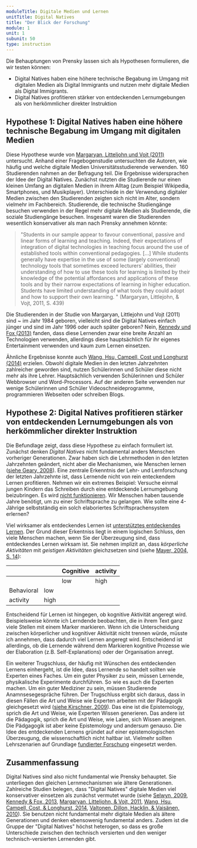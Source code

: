 ```yaml
---
moduleTitle: Digitale Medien und Lernen
unitTitle: Digital Natives
title: "Der Blick der Forschung"
module: 1
unit: 1
subunit: 50
type: instruction
---
```



Die Behauptungen von Prensky lassen sich als Hypothesen formulieren, die wir testen können: 

* Digital Natives haben eine höhere technische Begabung im Umgang mit digitalen Medien als Digital Immigrants und nutzen mehr digitale Medien als Digital Immigrants. 
* Digital Natives profitieren stärker von entdeckenden Lernumgebungen als von herkömmlicher direkter Instruktion

## Hypothese 1: Digital Natives haben eine höhere technische Begabung im Umgang mit digitalen Medien

Diese Hypothese wurde von [Margaryan, Litteljohn und Vojt (2011)](https://www.sciencedirect.com/science/article/pii/S0360131510002563) untersucht. Anhand einer Fragebogenstudie untersuchten die Autoren, wie häufig und welche digitale Medien Universitätsstudierende verwenden. 160 Studierenden nahmen an der Befragung teil. Die Ergebnisse widersprachen der Idee der Digital Natives. Zunächst nutzten die Studierende nur einen kleinen Umfang an digitalen Medien in ihrem Alltag (zum Beispiel Wikipedia, Smartphones, und Musikplayer). Unterschiede in der Verwendung digitaler Medien zwischen den Studierenden zeigten sich nicht im Alter, sondern vielmehr im Fachbereich. Studierende, die technische Studiengänge besuchen verwenden in der Regel mehr digitale Medien als Studierende, die soziale Studiengänge besuchen. Insgesamt waren die Studierenden wesentlich konservativer als man nach Prensky annehmen könnte: 

> "Students in our sample appear to favour conventional, passive and linear forms of learning and teaching. Indeed, their expectations of integration of digital technologies in teaching focus around the use of established tools within conventional pedagogies. [...] While students generally have expertise in the use of some (largely conventional) technology tools that sometimes exceed lecturers’ abilities, their understanding of how to use these tools for learning is limited by their knowledge of the potential affordances and applications of these tools and by their narrow expectations of learning in higher education. Students have limited understanding of what tools they could adopt and how to support their own learning. " (Margaryan, Littlejohn, & Vojt, 2011, S. 439)

Die Studierenden in der Studie von Margaryan, Littlejohn und Vojt (2011) sind ~ im Jahr 1984 geboren, vielleicht sind die Digital Natives einfach jünger und sind im Jahr 1996 oder auch später geboren? Nein, [Kennedy und Fox (2013)](https://eric.ed.gov/?id=EJ1071340) fanden, dass diese Lernenden zwar eine breite Anzahl an Technologien verwenden, allerdings diese hauptsächlich für ihr eigenes Entertainment verwenden und kaum zum Lernen einsetzen. 

Ähnliche Ergebnisse konnte auch [Wang, Hsu, Campell, Cost und Longhurst (2014)](https://link.springer.com/article/10.1007/s11423-014-9355-4) erzielen. Obwohl digitale Medien in den letzten Jahrzehnten zahlreicher geworden sind, nutzen Schülerinnen und Schüler diese nicht mehr als ihre Lehrer. Hauptsächlich verwenden Schülerinnen und Schüler Webbrowser und Word-Processors. Auf der anderen Seite verwenden nur wenige Schülerinnen und Schüler Videoschneideprogramme, programmieren Webseiten oder schreiben Blogs. 

## Hypothese 2: Digital Natives profitieren stärker von entdeckenden Lernumgebungen als von herkömmlicher direkter Instruktion

Die Befundlage zeigt, dass diese Hypothese zu einfach formuliert ist. Zunächst denken *Digital Natives* nicht fundamental anders Menschen vorheriger Generationen. Zwar haben sich die Lehrmethoden in den letzten Jahrzehnten geändert, nicht aber die Mechanismen, wie Menschen lernen ([siehe Geary, 2008](https://www.tandfonline.com/doi/abs/10.1080/00461520802392133)). Eine zentrale Erkenntnis der Lehr- und Lernforschung der letzten Jahrzehnte ist, dass Lernende nicht von rein enteckendem Lernen profitieren. Nehmen wir ein extremes Beispiel: Versuche einmal jungen Kindern das Schreiben durch eine entdeckende Lernumgebung beizubringen. Es wird [nicht funktionieren](https://journals.sagepub.com/doi/full/10.1177/1529100618772272). Wir Menschen haben tausende Jahre benötigt, um zu einer Schriftsprache zu gelangen. Wie sollte eine 4-Jährige selbstständig ein solch elaboriertes Schriftsprachensystem erlernen? 

Viel wirksamer als entdeckendes Lernen ist [unterstütztes entdeckendes Lernen](https://psycnet.apa.org/record/2004-10043-002). Der Grund dieser Erkentniss liegt in einem logischen Schluss, den viele Menschen machen, wenn Sie der Überzeugung sind, dass entdeckendes Lernen wirksam ist. Sie nehmen implizit an, dass *körperliche Aktivitäten* mit *geistigen Aktivitäten* gleichzsetzen sind (siehe [Mayer, 2004, S. 14](https://psycnet.apa.org/record/2004-10043-002)): 



|            |      | Cognitive  | activity |
|------------|------|------------|----------|
|            |      |     low    | high     |
| Behavioral | low  |            |          |
| activity   | high |            |          |


Entscheidend für Lernen ist hingegen, ob kognitive Aktivität angeregt wird. Beispielsweise könnte ich Lerndende beobachten, die in ihrem Text ganz viele Stellen mit einem Marker markieren. Wenn ich die Unterscheidung zwischen körperlicher und kognitiver Aktivität nicht trennen würde, müsste ich annehmen, dass dadurch viel Lernen angeregt wird. Entscheidend ist allerdings, ob die Lernende während dem Markieren kognitive Prozesse wie der Elaboration (z.B. Self-Explanations) oder der Organisation anregt. 

Ein weiterer Trugschluss, der häufig mit Wünschen des entdeckenden Lernens einhergeht, ist die Idee, dass Lernende so handelt sollten wie Experten eines Faches. Um ein guter Physiker zu sein, müssen Lernende, physikalische Experimente durchführen. So wie es auch die Experten machen. Um ein guter Mediziner zu sein, müssen Studierende Anamnsesegespräche führen. Der Trugschluss ergibt sich daraus, dass in diesen Fällen die Art und Weise wie Experten arbeiten mit der Pädagogik gleichgesetzt wird ([siehe Kirschner, 2009](http://dspace.ou.nl/handle/1820/2326)). Das eine ist die Epistemology, sprich die Art und Weise, wie Experten Wissen generieren. Das andere ist die Pädagogik, sprich die Art und Weise, wie Laien, sich Wissen aneignen. Die Pädgagogik ist aber keine Epistemology und andersum genauso. Die Idee des entdeckenden Lernens gründet auf einer epistemologischen Überzeugung, die wissenschaftlich nicht haltbar ist. Vielmehr sollten Lehrszenarien auf Grundlage [fundierter Forschung](https://psycnet.apa.org/record/2017-11251-001) eingesetzt werden. 

## Zusammenfassung

Digital Natives sind also nicht fundamental wie Prensky behauptet. Sie unterliegen den gleichen Lernmechanismen wie ältere Generationen. Zahlreiche Studien belegen, dass "Digital Natives" digitale Medien viel konservativer einsetzen als zunächst vermutet wurde (siehe [Selwyn, 2009](https://www.emeraldinsight.com/doi/full/10.1108/00012530910973776), [Kennedy & Fox, 2013](https://eric.ed.gov/?id=EJ1071340), [Margaryan, Litteljohn, & Vojt, 2011](https://www.sciencedirect.com/science/article/pii/S0360131510002563), [Wang, Hsu, Campell, Cost, & Longhurst, 2014](https://link.springer.com/article/10.1007/s11423-014-9355-4), [Valtonen, Dillon, Hacklin, & Vaisänen, 2010](https://www.sciencedirect.com/science/article/pii/S0883035511000176)). Sie benutzen nicht fundamental mehr digitale Medien als ältere Generationen und denken ebensowenig fundamental anders. Zudem ist die Gruppe der "Digital Natives" höchst heterogen, so dass es große Unterschiede zwischen den technisch versierten und den weniger technisch-versierten Lernenden gibt. 